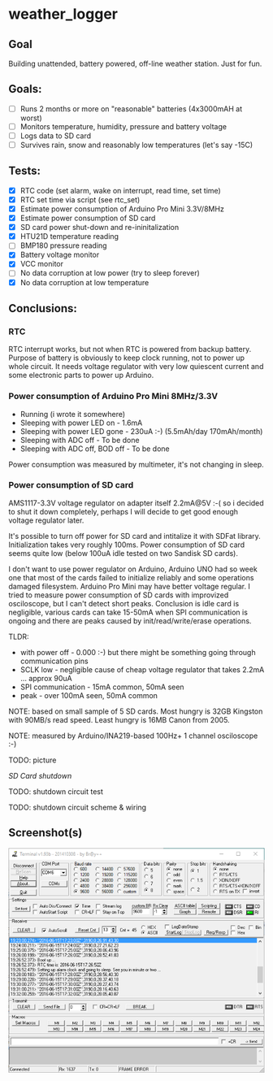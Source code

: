 # weather_logger

## Goal

Building unattended, battery powered, off-line weather station.
Just for fun. 

## Goals:

- [ ] Runs 2 months or more on "reasonable" batteries (4x3000mAH at worst)
- [ ] Monitors temperature, humidity, pressure and battery voltage
- [ ] Logs data to SD card
- [ ] Survives rain, snow and reasonably low temperatures (let's say -15C)

## Tests:

- [x] RTC code (set alarm, wake on interrupt, read time, set time)
- [x] RTC set time via script (see rtc_set)
- [x] Estimate power consumption of Arduino Pro Mini 3.3V/8MHz
- [x] Estimate power consumption of SD card
- [x] SD card power shut-down and re-ininitalization
- [x] HTU21D temperature reading
- [ ] BMP180 pressure reading
- [x] Battery voltage monitor
- [x] VCC monitor
- [ ] No data corruption at low power (try to sleep forever)
- [x] No data corruption at low temperature

## Conclusions:

### RTC

RTC interrupt works, but not when RTC is powered from backup battery.
Purpose of battery is obviously to keep clock running, not to power up
whole circuit. It needs voltage regulator with very low quiescent current
and some electronic parts to power up Arduino.

### Power consumption of Arduino Pro Mini 8MHz/3.3V

- Running (i wrote it somewhere)
- Sleeping with power LED on - 1.6mA
- Sleeping with power LED gone - 230uA :-) (5.5mAh/day 170mAh/month)
- Sleeping with ADC off - To be done
- Sleeping with ADC off, BOD off - To be done

Power consumption was measured by multimeter, it's not changing in sleep.

### Power consumption of SD card

AMS1117-3.3V voltage regulator on adapter itself 2.2mA@5V :-( so i decided to
shut it down completely, perhaps I will decide to get good enough voltage 
regulator later.

It's possible to turn off power for SD card and intitalize it with SDFat 
library. Initialization takes very roughly 100ms. Power consumption of SD
card seems quite low (below 100uA idle tested on two Sandisk SD cards).

I don't want to use power regulator on Arduino, Arduino UNO had so week one
that most of the cards failed to initialize reliably and some operations damaged
filesystem. Arduino Pro Mini may have better voltage regular.
I tried to measure power consumption of SD cards with improvized osciloscope, 
but I can't detect short peaks. Conclusion is idle card is negligible, various 
cards can  take 15-50mA when SPI communication is ongoing and there are peaks 
caused by init/read/write/erase operations. 

TLDR:
- with power off - 0.000 :-) but there might be something going through communication pins
- SCLK low - negligible cause of cheap voltage regulator that takes 2.2mA ... approx 90uA
- SPI communication - 15mA common, 50mA seen
- peak - over 100mA seen, 50mA common

NOTE: based on small sample of 5 SD cards. Most hungry is 32GB Kingston 
with 90MB/s read speed. Least hungry is 16MB Canon from 2005.

NOTE: measured by Arduino/INA219-based 100Hz+ 1 channel osciloscope :-)

TODO: picture

*SD Card shutdown*

TODO: shutdown circuit test

TODO: shutdown circuit scheme & wiring

## Screenshot(s)   

![Early serial output test](2016-06-15_193643.png)
